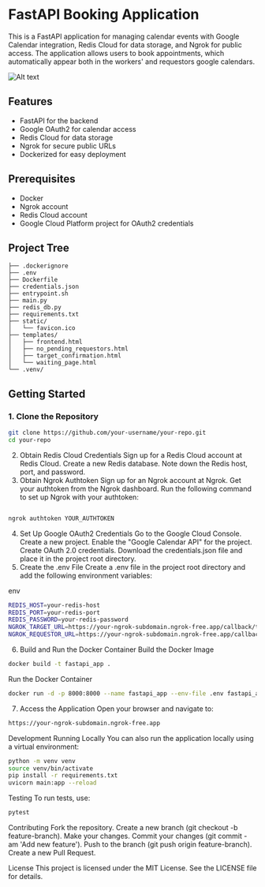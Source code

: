# FastAPI Booking Application

This is a FastAPI application for managing calendar events with Google Calendar integration, Redis Cloud for data storage, and Ngrok for public access. The application allows users to book appointments, which automatically appear both in the workers' and requestors google calendars. 

![Alt text](images/Screenshot3.png)

## Features

- FastAPI for the backend
- Google OAuth2 for calendar access
- Redis Cloud for data storage
- Ngrok for secure public URLs
- Dockerized for easy deployment

## Prerequisites

- Docker
- Ngrok account
- Redis Cloud account
- Google Cloud Platform project for OAuth2 credentials

## Project Tree

```plaintext
├── .dockerignore
├── .env
├── Dockerfile
├── credentials.json
├── entrypoint.sh
├── main.py
├── redis_db.py
├── requirements.txt
├── static/
│   └── favicon.ico
├── templates/
│   ├── frontend.html
│   ├── no_pending_requestors.html
│   ├── target_confirmation.html
│   └── waiting_page.html
└── .venv/
```


## Getting Started

### 1. Clone the Repository

```sh
git clone https://github.com/your-username/your-repo.git
cd your-repo
```
2. Obtain Redis Cloud Credentials
Sign up for a Redis Cloud account at Redis Cloud.
Create a new Redis database.
Note down the Redis host, port, and password.
3. Obtain Ngrok Authtoken
Sign up for an Ngrok account at Ngrok.
Get your authtoken from the Ngrok dashboard.
Run the following command to set up Ngrok with your authtoken:
```sh

ngrok authtoken YOUR_AUTHTOKEN
```
4. Set Up Google OAuth2 Credentials
Go to the Google Cloud Console.
Create a new project.
Enable the "Google Calendar API" for the project.
Create OAuth 2.0 credentials.
Download the credentials.json file and place it in the project root directory.
5. Create the .env File
Create a .env file in the project root directory and add the following environment variables:

env
```sh
REDIS_HOST=your-redis-host
REDIS_PORT=your-redis-port
REDIS_PASSWORD=your-redis-password
NGROK_TARGET_URL=https://your-ngrok-subdomain.ngrok-free.app/callback/target
NGROK_REQUESTOR_URL=https://your-ngrok-subdomain.ngrok-free.app/callback/requestor
```
6. Build and Run the Docker Container
Build the Docker Image
```sh
docker build -t fastapi_app .
```
Run the Docker Container
```sh
docker run -d -p 8000:8000 --name fastapi_app --env-file .env fastapi_app
```
7. Access the Application
Open your browser and navigate to:

```sh
https://your-ngrok-subdomain.ngrok-free.app
```
Development
Running Locally
You can also run the application locally using a virtual environment:

```sh
python -m venv venv
source venv/bin/activate
pip install -r requirements.txt
uvicorn main:app --reload
```
Testing
To run tests, use:

```sh
pytest
```
Contributing
Fork the repository.
Create a new branch (git checkout -b feature-branch).
Make your changes.
Commit your changes (git commit -am 'Add new feature').
Push to the branch (git push origin feature-branch).
Create a new Pull Request.



License
This project is licensed under the MIT License. See the LICENSE file for details.

